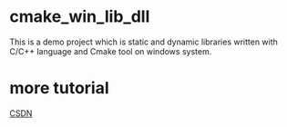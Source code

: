 # cmake_win_lib_dll
This is a demo project which is static and dynamic libraries written with C/C++ language and Cmake tool on windows system.
# more tutorial
[CSDN](http://t.csdn.cn/zbZ2f)
